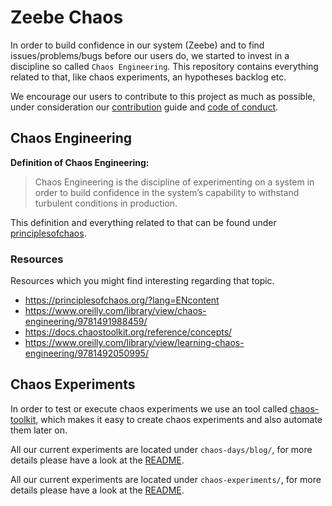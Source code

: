 # Zeebe Chaos

In order to build confidence in our system (Zeebe) and to find issues/problems/bugs before our users do,
we started to invest in a discipline so called `Chaos Engineering`. This repository contains everything
related to that, like chaos experiments, an hypotheses backlog etc.

We encourage our users to contribute to this project as much as possible,
under consideration our [contribution](CONTRIBUTING.md) guide and [code of conduct](CODE_OF_CONDUCT.md).

## Chaos Engineering

**Definition of Chaos Engineering:**

> Chaos Engineering is the discipline of experimenting on a system
> in order to build confidence in the system’s capability
> to withstand turbulent conditions in production.

This definition and everything related to that can be found under [principlesofchaos](https://principlesofchaos.org/?lang=ENcontent).

### Resources

Resources which you might find interesting regarding that topic.

 * https://principlesofchaos.org/?lang=ENcontent
 * https://www.oreilly.com/library/view/chaos-engineering/9781491988459/
 * https://docs.chaostoolkit.org/reference/concepts/
 * https://www.oreilly.com/library/view/learning-chaos-engineering/9781492050995/

## Chaos Experiments

In order to test or execute chaos experiments we use an tool called [chaos-toolkit](https://chaostoolkit.org/), which
makes it easy to create chaos experiments and also automate them later on.

All our current experiments are located under `chaos-days/blog/`, for more 
details please have a look at the [README](chaos-days/blog/README.md).

All our current experiments are located under `chaos-experiments/`, for more details please have a look
at the [README](chaos-experiments/README.md).
